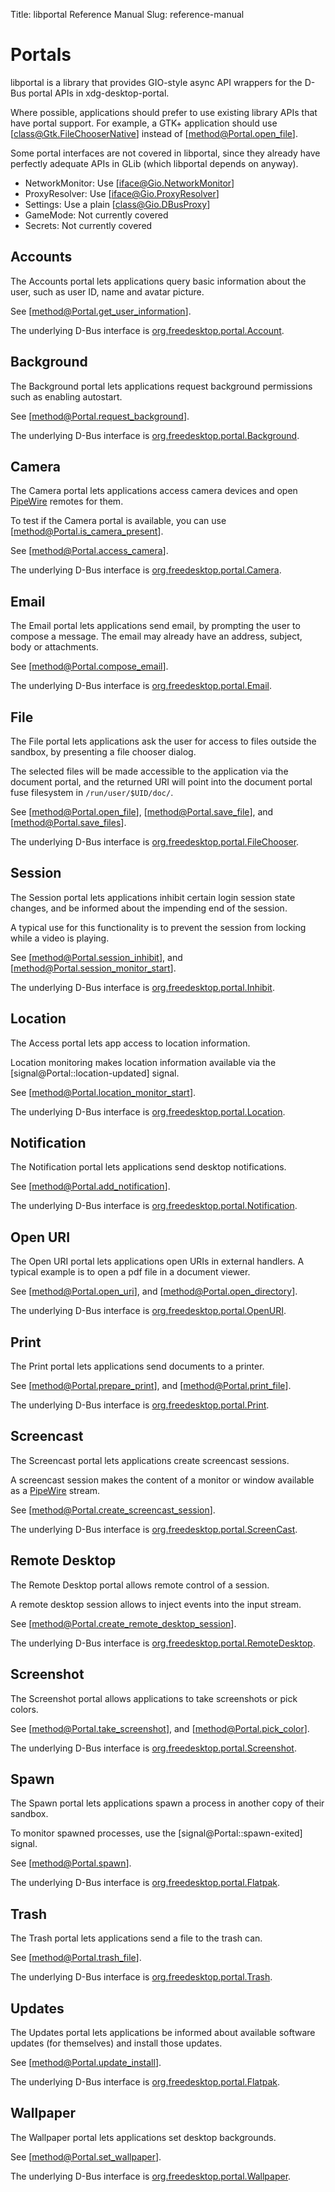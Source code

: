 Title: libportal Reference Manual
Slug: reference-manual

# Portals

libportal is a library that provides GIO-style async API wrappers
for the D-Bus portal APIs in xdg-desktop-portal.

Where possible, applications should prefer to use existing library
APIs that have portal support. For example, a GTK+ application should
use [class@Gtk.FileChooserNative] instead of [method@Portal.open_file].

Some portal interfaces are not covered in libportal, since
they already have perfectly adequate APIs in GLib (which libportal depends on anyway).

- NetworkMonitor: Use [iface@Gio.NetworkMonitor]
- ProxyResolver: Use [iface@Gio.ProxyResolver]
- Settings: Use a plain [class@Gio.DBusProxy]
- GameMode: Not currently covered
- Secrets: Not currently covered

## Accounts

The Accounts portal lets applications query basic information about
the user, such as user ID, name and avatar picture.

See [method@Portal.get_user_information].

The underlying D-Bus interface is [org.freedesktop.portal.Account](https://flatpak.github.io/xdg-desktop-portal/portal-docs.html#gdbus-org.freedesktop.portal.Account).

## Background

The Background portal lets applications request background permissions
such as enabling autostart.

See [method@Portal.request_background].

The underlying D-Bus interface is [org.freedesktop.portal.Background](https://flatpak.github.io/xdg-desktop-portal/portal-docs.html#gdbus-org.freedesktop.portal.Background).

## Camera

The Camera portal lets applications access camera devices and open [PipeWire][pipewire] remotes for them.

To test if the Camera portal is available, you can use [method@Portal.is_camera_present].

See [method@Portal.access_camera].

The underlying D-Bus interface is [org.freedesktop.portal.Camera](https://flatpak.github.io/xdg-desktop-portal/portal-docs.html#gdbus-org.freedesktop.portal.Camera).

## Email

The Email portal lets applications send email, by prompting
the user to compose a message. The email may already have
an address, subject, body or attachments.

See [method@Portal.compose_email].

The underlying D-Bus interface is [org.freedesktop.portal.Email](https://flatpak.github.io/xdg-desktop-portal/portal-docs.html#gdbus-org.freedesktop.portal.Email).

## File

The File portal lets applications ask the user for access to
files outside the sandbox, by presenting a file chooser dialog.

The selected files will be made accessible to the application
via the document portal, and the returned URI will point
into the document portal fuse filesystem in `/run/user/$UID/doc/`.

See [method@Portal.open_file], [method@Portal.save_file], and [method@Portal.save_files].

The underlying D-Bus interface is [org.freedesktop.portal.FileChooser](https://flatpak.github.io/xdg-desktop-portal/portal-docs.html#gdbus-org.freedesktop.portal.FileChooser).

## Session

The Session portal lets applications inhibit certain login session
state changes, and be informed about the impending end of the
session.

A typical use for this functionality is to prevent the session
from locking while a video is playing.

See [method@Portal.session_inhibit], and [method@Portal.session_monitor_start].

The underlying D-Bus interface is [org.freedesktop.portal.Inhibit](https://flatpak.github.io/xdg-desktop-portal/portal-docs.html#gdbus-org.freedesktop.portal.Inhibit).

## Location

The Access portal lets app access to location information.

Location monitoring makes location information available
via the [signal@Portal::location-updated] signal.

See [method@Portal.location_monitor_start].

The underlying D-Bus interface is [org.freedesktop.portal.Location](https://flatpak.github.io/xdg-desktop-portal/portal-docs.html#gdbus-org.freedesktop.portal.Location).

## Notification

The Notification portal lets applications send desktop notifications.

See [method@Portal.add_notification].

The underlying D-Bus interface is [org.freedesktop.portal.Notification](https://flatpak.github.io/xdg-desktop-portal/portal-docs.html#gdbus-org.freedesktop.portal.Notification).

## Open URI

The Open URI portal lets applications open URIs in external handlers.
A typical example is to open a pdf file in a document viewer.

See [method@Portal.open_uri], and [method@Portal.open_directory].

The underlying D-Bus interface is [org.freedesktop.portal.OpenURI](https://flatpak.github.io/xdg-desktop-portal/portal-docs.html#gdbus-org.freedesktop.portal.OpenURI).

## Print

The Print portal lets applications send documents to a printer.

See [method@Portal.prepare_print], and [method@Portal.print_file].

The underlying D-Bus interface is [org.freedesktop.portal.Print](https://flatpak.github.io/xdg-desktop-portal/portal-docs.html#gdbus-org.freedesktop.portal.Print).

## Screencast

The Screencast portal lets applications create screencast sessions.

A screencast session makes the content of a monitor or window
available as a [PipeWire][pipewire] stream.

See [method@Portal.create_screencast_session].

The underlying D-Bus interface is [org.freedesktop.portal.ScreenCast](https://flatpak.github.io/xdg-desktop-portal/portal-docs.html#gdbus-org.freedesktop.portal.ScreenCast).

## Remote Desktop

The Remote Desktop portal allows remote control of a session.

A remote desktop session allows to inject events into the input stream.

See [method@Portal.create_remote_desktop_session].

The underlying D-Bus interface is [org.freedesktop.portal.RemoteDesktop](https://flatpak.github.io/xdg-desktop-portal/portal-docs.html#gdbus-org.freedesktop.portal.RemoteDesktop).

## Screenshot

The Screenshot portal allows applications to take screenshots or pick colors.

See [method@Portal.take_screenshot], and [method@Portal.pick_color].

The underlying D-Bus interface is [org.freedesktop.portal.Screenshot](https://flatpak.github.io/xdg-desktop-portal/portal-docs.html#gdbus-org.freedesktop.portal.Screenshot).

## Spawn

The Spawn portal lets applications spawn a process in another
copy of their sandbox.

To monitor spawned processes, use the [signal@Portal::spawn-exited]
signal.

See [method@Portal.spawn].

The underlying D-Bus interface is [org.freedesktop.portal.Flatpak](https://flatpak.github.io/xdg-desktop-portal/portal-docs.html#gdbus-org.freedesktop.portal.Flatpak).

## Trash

The Trash portal lets applications send a file to the trash can.

See [method@Portal.trash_file].

The underlying D-Bus interface is [org.freedesktop.portal.Trash](https://flatpak.github.io/xdg-desktop-portal/portal-docs.html#gdbus-org.freedesktop.portal.Trash).

## Updates

The Updates portal lets applications be informed about available
software updates (for themselves) and install those updates.

See [method@Portal.update_install].

The underlying D-Bus interface is [org.freedesktop.portal.Flatpak](https://flatpak.github.io/xdg-desktop-portal/portal-docs.html#gdbus-org.freedesktop.portal.Flatpak).

## Wallpaper

The Wallpaper portal lets applications set desktop backgrounds.

See [method@Portal.set_wallpaper].

The underlying D-Bus interface is [org.freedesktop.portal.Wallpaper](https://flatpak.github.io/xdg-desktop-portal/portal-docs.html#gdbus-org.freedesktop.portal.Wallpaper).

[pipewire]: https://pipewire.org
